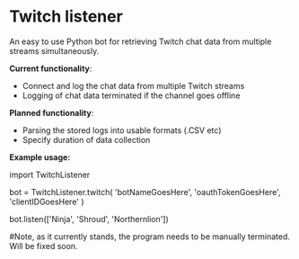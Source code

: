 # Twitch listener

An easy to use Python bot for retrieving Twitch chat data from multiple streams simultaneously. 


__Current functionality__:
- Connect and log the chat data from multiple Twitch streams 
- Logging of chat data terminated if the channel goes offline


__Planned functionality__:
- Parsing the stored logs into usable formats (.CSV etc)
- Specify duration of data collection


__Example usage:__

import TwitchListener

bot = TwitchListener.twitch( 'botNameGoesHere', 'oauthTokenGoesHere', 'clientIDGoesHere' )

bot.listen(['Ninja', 'Shroud', 'Northernlion'])

#Note, as it currently stands, the program needs to be manually terminated. Will be fixed soon.
